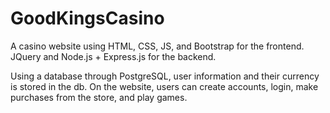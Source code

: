 # GoodKingsCasino

A casino website using HTML, CSS, JS, and Bootstrap for the frontend.
JQuery and Node.js + Express.js for the backend.

Using a database through PostgreSQL, user information and their currency is stored in the db.
On the website, users can create accounts, login, make purchases from the store, and play games.
